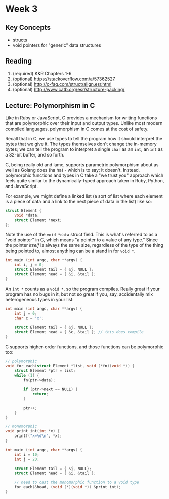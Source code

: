# Week 3

## Key Concepts

- structs
- void pointers for "generic" data structures

## Reading

1. (required) K&R Chapters 1-6
2. (optional) https://stackoverflow.com/a/57362527
3. (optional) http://c-faq.com/struct/align.esr.html
4. (optional) http://www.catb.org/esr/structure-packing/

## Lecture: Polymorphism in C

Like in Ruby or JavaScript, C provides a mechanism for writing 
functions that are polymorphic over their input and output types. 
Unlike most modern compiled languages, polymorphism in C comes at 
the cost of safety.

Recall that in C, we use types to tell the program how it should 
interpret the bytes that we give it. The types themselves don't 
change the in-memory bytes; we can tell the program to interpret a 
single `char` as an `int`, an `int` as a 32-bit buffer, and so 
forth.

C, being really old and lame, supports parametric polymorphism about 
as well as Golang does (ha ha) - which is to say: it doesn't. 
Instead, polymorphic functions and types in C take a "we trust you" 
approach which feels quite similar to the dynamically-typed approach 
taken in Ruby, Python, and JavaScript.

For example, we might define a linked list (a sort of list where 
each element is a piece of data and a link to the next piece of 
data in the list) like so:

```c
struct Element {
    void *data;
    struct Element *next;
};
```

Note the use of the `void *data` struct field. This is what's 
referred to as a "void pointer" in C, which means "a pointer to a 
value of any type." Since the pointer _itself_ is always the same 
size, regardless of the type of the thing being pointed to, almost 
anything can be a stand in for `void *`.

```c
int main (int argc, char **argv) {
    int i, j = 0;
    struct Element tail = { &j, NULL };
    struct Element head = { &i, &tail };
}
```

An `int *` counts as a `void *`, so the program compiles. Really 
great if your program has no bugs in it, but not so great if you, 
say, accidentally mix heterogeneous types in your list:

```c
int main (int argc, char **argv) {
    int j = 0;
    char c = 'x';

    struct Element tail = { &j, NULL };
    struct Element head = { &c, &tail }; // this does compile
}
```

C supports higher-order functions, and those functions can be 
polymorphic too:

```c
// polymorphic
void for_each(struct Element *list, void (*fn)(void *)) {
    struct Element *ptr = list;
    while (1) {
        fn(ptr->data);

        if (ptr->next == NULL) {
            return;
        }

        ptr++;
    }
}

// monomorphic
void print_int(int *x) {
    printf("x=%d\n", *x);
}

int main (int argc, char **argv) {
    int i = 10;
    int j = 20;

    struct Element tail = { &j, NULL};
    struct Element head = { &i, &tail };

    // need to cast the monomorphic function to a void type
    for_each(&head, (void (*)(void *)) &print_int);
}
```
